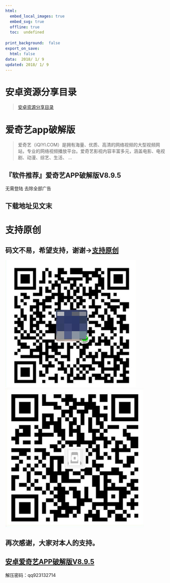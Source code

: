 ```yaml
---
html:
  embed_local_images: true
  embed_svg: true
  offline: true
  toc:  undefined

print_background:  false
export_on_save:
  html: false
data:  2018/ 1/ 9
updated: 2018/ 1/ 9
---
```


# 安卓资源分享目录

> [安卓资源分享目录](https://blog.csdn.net/qq923132714/article/details/83059823 "安卓资源分享目录")


# 爱奇艺app破解版

>爱奇艺（iQIYI.COM）是拥有海量、优质、高清的网络视频的大型视频网站，专业的网络视频播放平台。爱奇艺影视内容丰富多元，涵盖电影、电视剧、动漫、综艺、生活、 ...


## 『软件推荐』爱奇艺APP破解版V8.9.5
无需登陆
去除全部广告

## 下载地址见文末

# 支持原创
## 码文不易，希望支持，谢谢->**[支持原创](http://blog.csdn.net/qq923132714/article/details/79399145)**
![微信支付](https://raw.githubusercontent.com/923132714/my_picture/master/blog/support/weixin.png)![微信支付](https://raw.githubusercontent.com/923132714/my_picture/master/blog/support/支付宝.png)
## 再次感谢，大家对本人的支持。



## [安卓爱奇艺APP破解版V8.9.5](http://u16848854.ctfile.net/fs/16848854-330117942 "安卓爱奇艺APP破解版V8.9.5")

解压密码：qq923132714
